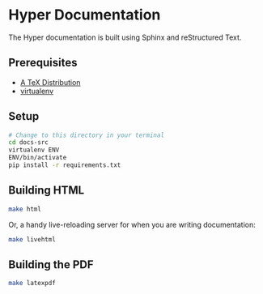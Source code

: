 # Hyper Documentation

The Hyper documentation is built using Sphinx and reStructured Text.

## Prerequisites

* [A TeX Distribution](https://www.latex-project.org/get/)
* [virtualenv](https://virtualenv.pypa.io/en/stable/)

## Setup

```bash
# Change to this directory in your terminal
cd docs-src
virtualenv ENV
ENV/bin/activate
pip install -r requirements.txt
```

## Building HTML

```bash
make html
```

Or, a handy live-reloading server for when you are writing documentation:

```bash
make livehtml
```

## Building the PDF

```bash
make latexpdf
```

